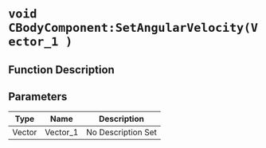 # `void CBodyComponent:SetAngularVelocity(Vector_1 )`
## Function Description

## Parameters
Type|Name|Description
--|--|--
Vector|Vector_1|No Description Set
